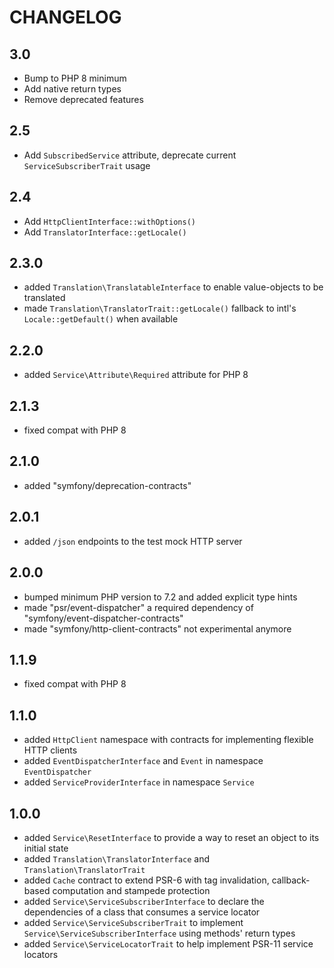 CHANGELOG
=========

3.0
---

 * Bump to PHP 8 minimum
 * Add native return types
 * Remove deprecated features

2.5
---

 *  Add `SubscribedService` attribute, deprecate current `ServiceSubscriberTrait` usage

2.4
---

 * Add `HttpClientInterface::withOptions()`
 * Add `TranslatorInterface::getLocale()`

2.3.0
-----

 * added `Translation\TranslatableInterface` to enable value-objects to be translated
 * made `Translation\TranslatorTrait::getLocale()` fallback to intl's `Locale::getDefault()` when available

2.2.0
-----

 * added `Service\Attribute\Required` attribute for PHP 8

2.1.3
-----

 * fixed compat with PHP 8

2.1.0
-----

 * added "symfony/deprecation-contracts"

2.0.1
-----

 * added `/json` endpoints to the test mock HTTP server

2.0.0
-----

 * bumped minimum PHP version to 7.2 and added explicit type hints
 * made "psr/event-dispatcher" a required dependency of "symfony/event-dispatcher-contracts"
 * made "symfony/http-client-contracts" not experimental anymore

1.1.9
-----

 * fixed compat with PHP 8

1.1.0
-----

 * added `HttpClient` namespace with contracts for implementing flexible HTTP clients
 * added `EventDispatcherInterface` and `Event` in namespace `EventDispatcher`
 * added `ServiceProviderInterface` in namespace `Service`

1.0.0
-----

 * added `Service\ResetInterface` to provide a way to reset an object to its initial state
 * added `Translation\TranslatorInterface` and `Translation\TranslatorTrait`
 * added `Cache` contract to extend PSR-6 with tag invalidation, callback-based computation and stampede protection
 * added `Service\ServiceSubscriberInterface` to declare the dependencies of a class that consumes a service locator
 * added `Service\ServiceSubscriberTrait` to implement `Service\ServiceSubscriberInterface` using methods' return types
 * added `Service\ServiceLocatorTrait` to help implement PSR-11 service locators
